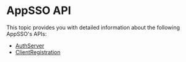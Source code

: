 # AppSSO API

This topic provides you with detailed information about the following AppSSO's APIs:

- [AuthServer](./authserver.md)
- [ClientRegistration](./clientregistration.md)
